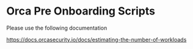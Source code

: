 # Orca Pre Onboarding Scripts
Please use the following documentation 

https://docs.orcasecurity.io/docs/estimating-the-number-of-workloads
